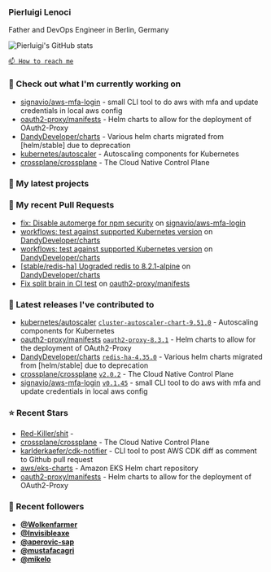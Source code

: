 ### Pierluigi Lenoci

Father and DevOps Engineer in Berlin, Germany

![Pierluigi's GitHub stats](https://github-readme-stats.vercel.app/api?username=pierluigilenoci&show=reviews,discussions_started,discussions_answered,prs_merged,prs_merged_percentage&show_icons=true&theme=trasparent&cache_seconds=86400)

[`📫 How to reach me`](https://about.me/pierluigi.lenoci)

### 👷 Check out what I'm currently working on

- [signavio/aws-mfa-login](https://github.com/signavio/aws-mfa-login) - small CLI tool to do aws with mfa and update credentials in local aws config
- [oauth2-proxy/manifests](https://github.com/oauth2-proxy/manifests) - Helm charts to allow for the deployment of OAuth2-Proxy
- [DandyDeveloper/charts](https://github.com/DandyDeveloper/charts) - Various helm charts migrated from [helm/stable] due to deprecation
- [kubernetes/autoscaler](https://github.com/kubernetes/autoscaler) - Autoscaling components for Kubernetes
- [crossplane/crossplane](https://github.com/crossplane/crossplane) - The Cloud Native Control Plane

### 🌱 My latest projects


### 🔨 My recent Pull Requests

- [fix: Disable automerge for npm security](https://github.com/signavio/aws-mfa-login/pull/197) on [signavio/aws-mfa-login](https://github.com/signavio/aws-mfa-login)
- [workflows: test against supported Kubernetes version](https://github.com/DandyDeveloper/charts/pull/346) on [DandyDeveloper/charts](https://github.com/DandyDeveloper/charts)
- [workflows: test against supported Kubernetes version](https://github.com/DandyDeveloper/charts/pull/345) on [DandyDeveloper/charts](https://github.com/DandyDeveloper/charts)
- [[stable/redis-ha] Upgraded redis to 8.2.1-alpine](https://github.com/DandyDeveloper/charts/pull/344) on [DandyDeveloper/charts](https://github.com/DandyDeveloper/charts)
- [Fix split brain in CI test](https://github.com/oauth2-proxy/manifests/pull/345) on [oauth2-proxy/manifests](https://github.com/oauth2-proxy/manifests)

### 🔭 Latest releases I've contributed to

- [kubernetes/autoscaler](https://github.com/kubernetes/autoscaler) [`cluster-autoscaler-chart-9.51.0`](https://github.com/kubernetes/autoscaler/releases/tag/cluster-autoscaler-chart-9.51.0) - Autoscaling components for Kubernetes
- [oauth2-proxy/manifests](https://github.com/oauth2-proxy/manifests) [`oauth2-proxy-8.3.1`](https://github.com/oauth2-proxy/manifests/releases/tag/oauth2-proxy-8.3.1) - Helm charts to allow for the deployment of OAuth2-Proxy
- [DandyDeveloper/charts](https://github.com/DandyDeveloper/charts) [`redis-ha-4.35.0`](https://github.com/DandyDeveloper/charts/releases/tag/redis-ha-4.35.0) - Various helm charts migrated from [helm/stable] due to deprecation
- [crossplane/crossplane](https://github.com/crossplane/crossplane) [`v2.0.2`](https://github.com/crossplane/crossplane/releases/tag/v2.0.2) - The Cloud Native Control Plane
- [signavio/aws-mfa-login](https://github.com/signavio/aws-mfa-login) [`v0.1.45`](https://github.com/signavio/aws-mfa-login/releases/tag/v0.1.45) - small CLI tool to do aws with mfa and update credentials in local aws config

### ⭐ Recent Stars

- [Red-Killer/shit](https://github.com/Red-Killer/shit) - 
- [crossplane/crossplane](https://github.com/crossplane/crossplane) - The Cloud Native Control Plane
- [karlderkaefer/cdk-notifier](https://github.com/karlderkaefer/cdk-notifier) - CLI tool to post AWS CDK diff as comment to Github pull request
- [aws/eks-charts](https://github.com/aws/eks-charts) - Amazon EKS Helm chart repository
- [oauth2-proxy/manifests](https://github.com/oauth2-proxy/manifests) - Helm charts to allow for the deployment of OAuth2-Proxy

### 💖 Recent followers

- [**@Wolkenfarmer**](https://github.com/Wolkenfarmer)
- [**@Invisibleaxe**](https://github.com/Invisibleaxe)
- [**@aperovic-sap**](https://github.com/aperovic-sap)
- [**@mustafacagri**](https://github.com/mustafacagri)
- [**@mikelo**](https://github.com/mikelo)
